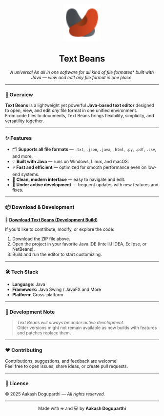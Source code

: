 <p align="center">
  <img src="logo.png" alt="Text Beans Logo" width="120"/>
</p>

<h1 align="center">Text Beans</h1>

<p align="center"><em>A universal An all in one software for all kind of file formates* built with Java — view and edit any file format in one place.</em></p>

---

### 🚀 Overview
**Text Beans** is a lightweight yet powerful **Java-based text editor** designed to open, view, and edit *any* file format in one unified environment.  
From code files to documents, Text Beans brings flexibility, simplicity, and versatility together.

---

### ✨ Features
- 🗂️ **Supports all file formats** — `.txt`, `.json`, `.java`, `.html`, `.py`, `.pdf`, `.csv`, and more.  
- 💡 **Built with Java** — runs on Windows, Linux, and macOS.  
- ⚡ **Fast and efficient** — optimized for smooth performance even on low-end systems.  
- 🎨 **Clean, modern interface** — easy to navigate and edit.  
- 🔧 **Under active development** — frequent updates with new features and fixes.

---

### 📦 Download & Development
🔗 **[Download Text Beans (Development Build)](https://drive.google.com/file/d/1cvgTNA9-ryWHW1Mv9TzxM60FlhNYYJ-k/view?usp=drive_link)**

If you'd like to contribute, modify, or explore the code:
1. Download the ZIP file above.  
2. Open the project in your favorite Java IDE (IntelliJ IDEA, Eclipse, or NetBeans).  
3. Build and run the editor to start customizing.  

---

### 🛠️ Tech Stack
- **Language:** Java  
- **Framework:** Java Swing / JavaFX and More 
- **Platform:** Cross-platform  

---

### 📅 Development Note
> *Text Beans will always be under active development.*  
> Older versions might not remain available as new builds with features and patches replace them.

---

### ❤️ Contributing
Contributions, suggestions, and feedback are welcome!  
Feel free to open issues, share ideas, or create pull requests.

---

### 📜 License
© 2025 Aakash Doguparthi — *All rights reserved.*

---

<p align="center">Made with ☕ and 💻 by <b>Aakash Doguparthi</b></p>
